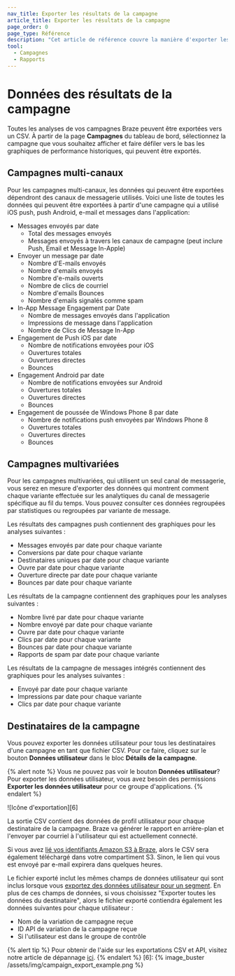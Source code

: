 ```yaml
---
nav_title: Exporter les résultats de la campagne
article_title: Exporter les résultats de la campagne
page_order: 0
page_type: Référence
description: "Cet article de référence couvre la manière d'exporter les analyses de campagne."
tool:
  - Campagnes
  - Rapports
---
```


# Données des résultats de la campagne

Toutes les analyses de vos campagnes Braze peuvent être exportées vers un CSV. À partir de la page **Campagnes** du tableau de bord, sélectionnez la campagne que vous souhaitez afficher et faire défiler vers le bas les graphiques de performance historiques, qui peuvent être exportés.

## Campagnes multi-canaux

Pour les campagnes multi-canaux, les données qui peuvent être exportées dépendront des canaux de messagerie utilisés. Voici une liste de toutes les données qui peuvent être exportées à partir d'une campagne qui a utilisé iOS push, push Android, e-mail et messages dans l'application:

- Messages envoyés par date
    - Total des messages envoyés
    - Messages envoyés à travers les canaux de campagne (peut inclure Push, Email et Message In-Apple)
- Envoyer un message par date
    - Nombre d'E-mails envoyés
    - Nombre d'emails envoyés
    - Nombre d'e-mails ouverts
    - Nombre de clics de courriel
    - Nombre d'emails Bounces
    - Nombre d'emails signalés comme spam
- In-App Message Engagement par Date
    - Nombre de messages envoyés dans l'application
    - Impressions de message dans l'application
    - Nombre de Clics de Message In-App
- Engagement de Push iOS par date
    - Nombre de notifications envoyées pour iOS
    - Ouvertures totales
    - Ouvertures directes
    - Bounces
- Engagement Android par date
    - Nombre de notifications envoyées sur Android
    - Ouvertures totales
    - Ouvertures directes
    - Bounces
- Engagement de poussée de Windows Phone 8 par date
    - Nombre de notifications push envoyées par Windows Phone 8
    - Ouvertures totales
    - Ouvertures directes
    - Bounces

## Campagnes multivariées

Pour les campagnes multivariées, qui utilisent un seul canal de messagerie, vous serez en mesure d'exporter des données qui montrent comment chaque variante effectuée sur les analytiques du canal de messagerie spécifique au fil du temps. Vous pouvez consulter ces données regroupées par statistiques ou regroupées par variante de message.

Les résultats des campagnes push contiennent des graphiques pour les analyses suivantes :

- Messages envoyés par date pour chaque variante
- Conversions par date pour chaque variante
- Destinataires uniques par date pour chaque variante
- Ouvre par date pour chaque variante
- Ouverture directe par date pour chaque variante
- Bounces par date pour chaque variante

Les résultats de la campagne contiennent des graphiques pour les analyses suivantes :

- Nombre livré par date pour chaque variante
- Nombre envoyé par date pour chaque variante
- Ouvre par date pour chaque variante
- Clics par date pour chaque variante
- Bounces par date pour chaque variante
- Rapports de spam par date pour chaque variante

Les résultats de la campagne de messages intégrés contiennent des graphiques pour les analyses suivantes :

- Envoyé par date pour chaque variante
- Impressions par date pour chaque variante
- Clics par date pour chaque variante

## Destinataires de la campagne

Vous pouvez exporter les données utilisateur pour tous les destinataires d'une campagne en tant que fichier CSV. Pour ce faire, cliquez sur le bouton __Données utilisateur__ dans le bloc __Détails de la campagne__.

{% alert note %}
Vous ne pouvez pas voir le bouton **Données utilisateur**? Pour exporter les données utilisateur, vous avez besoin des permissions **Exporter les données utilisateur** []({{site.baseurl}}/user_guide/administrative/manage_your_braze_users/user_permissions/#limited-and-team-role-permissions) pour ce groupe d'applications.
{% endalert %}

!\[Icône d'exportation\]\[6\]

La sortie CSV contient des données de profil utilisateur pour chaque destinataire de la campagne. Braze va générer le rapport en arrière-plan et l'envoyer par courriel à l'utilisateur qui est actuellement connecté.

Si vous avez [lié vos identifiants Amazon S3 à Braze][26], alors le CSV sera également téléchargé dans votre compartiment S3. Sinon, le lien qui vous est envoyé par e-mail expirera dans quelques heures.

Le fichier exporté inclut les mêmes champs de données utilisateur qui sont inclus lorsque vous [exportez des données utilisateur pour un segment][40]. En plus de ces champs de données, si vous choisissez "Exporter toutes les données du destinataire", alors le fichier exporté contiendra également les données suivantes pour chaque utilisateur :

- Nom de la variation de campagne reçue
- ID API de variation de la campagne reçue
- Si l'utilisateur est dans le groupe de contrôle

{% alert tip %}
Pour obtenir de l'aide sur les exportations CSV et API, visitez notre article de dépannage [ici]({{site.baseurl}}/user_guide/data_and_analytics/export_braze_data/export_troubleshooting/).
{% endalert %}
[6]: {% image_buster /assets/img/campaign_export_example.png %}

[26]: {{site.baseurl}}/partners/data_and_infrastructure_agility/cloud_storage/amazon_s3/
[40]: {{site.baseurl}}/user_guide/data_and_analytics/export_braze_data/exporting_app_usage_data/#exporting-app-usage-data
